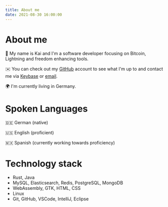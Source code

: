 ```yaml
---
title: About me
date: 2021-08-30 16:00:00
---
```



# About me

🌋 My name is Kai and I'm a software developer focusing on Bitcoin, Lightning and freedom enhancing tools.

✉️ You can check out my [GitHub](https://github.com/KaiWitt) account to see what I'm up to and contact me via [Keybase](https://keybase.io/kaiwitt) or [email](mailto:kaiwitt@protonmail.com).

🌍 I'm currently living in Germany.

# Spoken Languages

🇩🇪 German (native)

🇺🇸 English (proficient)

🇲🇽 Spanish (currently working towards proficiency)

# Technology stack
- Rust, Java
- MySQL, Elasticsearch, Redis, PostgreSQL, MongoDB
- WebAssembly, GTK, HTML, CSS
- Linux
- Git, GitHub, VSCode, IntelliJ, Eclipse